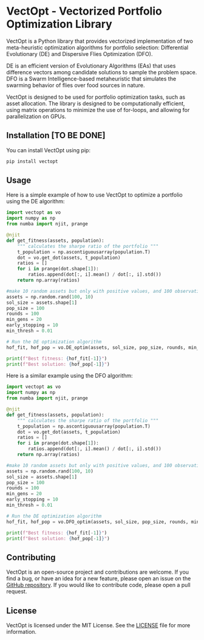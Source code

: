 # VectOpt - Vectorized Portfolio Optimization Library

VectOpt is a Python library that provides vectorized implementation of two meta-heuristic optimization algorithms for portfolio selection: Differential Evolutionary (DE) and Dispersive Flies Optimization (DFO).

DE is an efficient version of Evolutionary Algorithms (EAs) that uses difference vectors among candidate solutions to sample the problem space. DFO is a Swarm Intelligence-based metaheuristic that simulates the swarming behavior of flies over food sources in nature.

VectOpt is designed to be used for portfolio optimization tasks, such as asset allocation. The library is designed to be computationally efficient, using matrix operations to minimize the use of for-loops, and allowing for parallelization on GPUs.

## Installation [TO BE DONE]

You can install VectOpt using pip:

```bash
pip install vectopt
```

## Usage

Here is a simple example of how to use VectOpt to optimize a portfolio using the DE algorithm:

```python
import vectopt as vo
import numpy as np
from numba import njit, prange

@njit
def get_fitness(assets, population):
    """ calculates the sharpe ratio of the portfolio """
    t_population = np.ascontiguousarray(population.T)
    dot = vo.get_dot(assets, t_population)
    ratios = []
    for i in prange(dot.shape[1]):
        ratios.append(dot[:, i].mean() / dot[:, i].std())
    return np.array(ratios)

#make 10 random assets but only with positive values, and 100 observations
assets = np.random.rand(100, 10)
sol_size = assets.shape[1]
pop_size = 100
rounds = 100
min_gens = 20
early_stopping = 10
min_thresh = 0.01

# Run the DE optimization algorithm
hof_fit, hof_pop = vo.DE_optim(assets, sol_size, pop_size, rounds, min_gens, get_fitness, early_stopping, min_thresh)

print(f"Best fitness: {hof_fit[-1]}")
print(f"Best solution: {hof_pop[-1]}")
```


Here is a similar example using the DFO algorithm:

```python
import vectopt as vo
import numpy as np
from numba import njit, prange

@njit
def get_fitness(assets, population):
    """ calculates the sharpe ratio of the portfolio """
    t_population = np.ascontiguousarray(population.T)
    dot = vo.get_dot(assets, t_population)
    ratios = []
    for i in prange(dot.shape[1]):
        ratios.append(dot[:, i].mean() / dot[:, i].std())
    return np.array(ratios)

#make 10 random assets but only with positive values, and 100 observations
assets = np.random.rand(100, 10)
sol_size = assets.shape[1]
pop_size = 100
rounds = 100
min_gens = 20
early_stopping = 10
min_thresh = 0.01

# Run the DE optimization algorithm
hof_fit, hof_pop = vo.DFO_optim(assets, sol_size, pop_size, rounds, min_gens, get_fitness, early_stopping, min_thresh)

print(f"Best fitness: {hof_fit[-1]}")
print(f"Best solution: {hof_pop[-1]}")
```

## Contributing

VectOpt is an open-source project and contributions are welcome. If you find a bug, or have an idea for a new feature, please open an issue on the [GitHub repository](https://github.com/attiliosbrana/VectOpt). If you would like to contribute code, please open a pull request.

## License

VectOpt is licensed under the MIT License. See the [LICENSE](https://github.com/attiliosbrana/VectOpt/blob/main/LICENSE) file for more information.